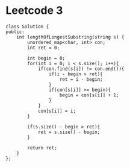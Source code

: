 # Leetcode 3
    class Solution {
    public:
        int lengthOfLongestSubstring(string s) {
            unordered_map<char, int> con;
            int ret = 0;

            int begin = 0;
            for(int i = 0; i < s.size(); i++){
                if(con.find(s[i]) != con.end()){
                    if(i - begin > ret){
                        ret = i - begin;
                    }
                    if(con[s[i]] >= begin){
                        begin = con[s[i]] + 1;
                    }
                }
                con[s[i]] = i;
            }

            if(s.size() - begin > ret){
                ret = s.size() - begin;
            }

            return ret;
        }
    };
